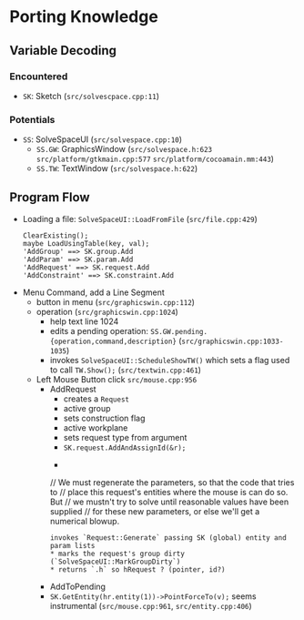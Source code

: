 Porting Knowledge
=================

Variable Decoding
-----------------

### Encountered
* `SK`: Sketch (`src/solvescpace.cpp:11`)

### Potentials
* `SS`: SolveSpaceUI (`src/solvespace.cpp:10`)
  * `SS.GW`: GraphicsWindow (`src/solvespace.h:623` `src/platform/gtkmain.cpp:577` `src/platform/cocoamain.mm:443`)
  * `SS.TW`: TextWindow (`src/solvespace.h:622`)

Program Flow
-------------

* Loading a file: `SolveSpaceUI::LoadFromFile` (`src/file.cpp:429`)
  ```
  ClearExisting();
  maybe LoadUsingTable(key, val);
  'AddGroup' ==> SK.group.Add
  'AddParam' ==> SK.param.Add
  'AddRequest' ==> SK.request.Add
  'AddConstraint' ==> SK.constraint.Add
  ```
* Menu Command, add a Line Segment
  * button in menu (`src/graphicswin.cpp:112`)
  * operation (`src/graphicswin.cpp:1024`)
    * help text line 1024
    * edits a pending operation: `SS.GW.pending.{operation,command,description}` (`src/graphicswin.cpp:1033-1035`)
    * invokes `SolveSpaceUI::ScheduleShowTW()` which sets a flag used to call `TW.Show();` (`src/textwin.cpp:461`)
  * Left Mouse Button click `src/mouse.cpp:956`
    * AddRequest
      * creates a `Request`
      * active group
      * sets construction flag
      * active workplane
      * sets request type from argument
      * `SK.request.AddAndAssignId(&r);`
      * ```
      // We must regenerate the parameters, so that the code that tries to
      // place this request's entities where the mouse is can do so. But
      // we mustn't try to solve until reasonable values have been supplied
      // for these new parameters, or else we'll get a numerical blowup.
      ```
      invokes `Request::Generate` passing SK (global) entity and param lists
      * marks the request's group dirty (`SolveSpaceUI::MarkGroupDirty`)
      * returns `.h` so hRequest ? (pointer, id?)
    * AddToPending
    * `SK.GetEntity(hr.entity(1))->PointForceTo(v);` seems instrumental (`src/mouse.cpp:961`, `src/entity.cpp:406`)

